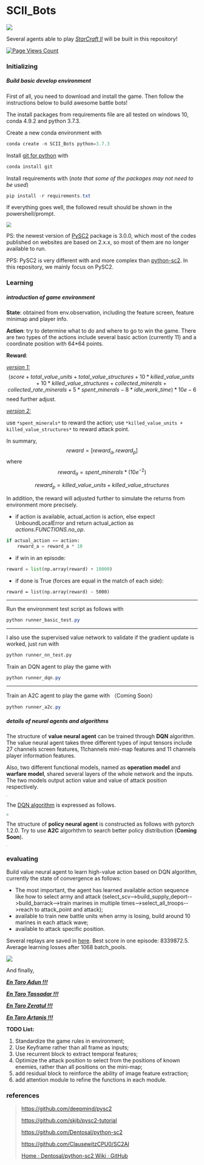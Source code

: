 # SCII_Bots
<img src="assets/title_page.png" style="zoom:100%"/>

Several agents able to play *[StarCraft II](https://starcraft2.com/)* will be built in this repository!

[![Page Views Count](https://badges.toozhao.com/badges/01F833NA99KNWK5C43EVY472CG/orange.svg)](https://badges.toozhao.com/stats/01F833NA99KNWK5C43EVY472CG "Get your own page views count badge on badges.toozhao.com")



### Initializing

##### Build basic develop environment

First of all, you need to download and install the game. Then follow the instructions below to build awesome battle bots!

The install packages from requirements file are all tested on windows 10, conda 4.9.2 and python 3.7.3.

Create a new conda environment with

```powershell
conda create -n SCII_Bots python=3.7.3
```

Install [git for python](https://anaconda.org/anaconda/git) with 

```powershell
conda install git
```

Install requirements with (*note that some of the packages may not need to be used*)

```powershell
pip install -r requirements.txt
```

If everything goes well, the followed result should be shown in the powershell/prompt.

<img src="assets/requirements_of_py37_clone.png" style="zoom:80%"/>

PS: the newest version of [PySC2](https://github.com/deepmind/pysc2) package is 3.0.0, which most of the codes published on websites are based on 2.x.x, so most of them are no longer available to run. 

PPS: PySC2 is very different with and more complex than [python-sc2](https://github.com/Dentosal/python-sc2). In this repository, we mainly focus on PySC2.



### Learning

##### introduction of game environment 

**State**: obtained from env.observation, including the feature screen, feature minimap and player info.

**Action**: try to determine what to do and where to go to win the game. There are two types of the actions include several basic action (currently 11) and a coordinate position with 64*64 points.

**Reward**: 

<u>*version 1:*</u>
$$
(score + total\_value\_units + total\_value\_structures + 10*killed\_value\_units + 10*killed\_value\_structures + collected\_minerals + collected\_rate\_minerals + 5*spent\_minerals - 8*idle\_work\_time) * 10e-6
$$
need further adjust.

<u>*version 2:*</u>

use `*spent_minerals*` to reward the action; use `*killed_value_units + killed_value_structures*` to reward attack point.

In summary,
$$
reward = [reward_a, reward_p]
$$
where
$$
reward_a = spent\_minerals * (10e^{-2})
$$

$$
reward_p = killed\_value\_units + killed\_value\_structures
$$

In addition, the reward will adjusted further to simulate the returns from environment more precisely. 

- if action is available, actual_action is action, else expect UnboundLocalError and return actual_action as *actions.FUNCTIONS.no_op*. 

```python
if actual_action == action:
    reward_a = reward_a * 10
```

- if win in an episode:

```python
reward = list(np.array(reward) + 10000)
```

- if done is True (forces are equal in the match of each side):

```
reward = list(np.array(reward) - 5000)
```

------

Run the environment test script as follows with

```powershell
python runner_basic_test.py
```

------

I also use the supervised value network to validate if the gradient update is worked, just run with

```python
python runner_nn_test.py
```

Train an DQN agent to play the game with 

```powershell
python runner_dqn.py
```

------

Train an A2C agent to play the game with （Coming Soon）

```powershell
python runner_a2c.py
```



##### details of neural agents and algorithms

The structure of **value neural agent** can be trained through **DQN** algorithm. The value neural agent takes three different types of input tensors include 27 channels screen features, 11channels mini-map features and 11 channels player information features. 

Also, two different functional models, named as **operation model** and **warfare model**, shared several layers of the whole network and the inputs. The two models output action value and value of attack position respectively.

<img src="assets\dqnagent-1621745942426.png" style="zoom:15%"/>

The [DQN algorithm](https://zhuanlan.zhihu.com/p/97856004) is expressed as follows.

<img src="assets\dqn_algo.png" style="zoom:36%"/>

The structure of **policy neural agent** is constructed as follows with pytorch 1.2.0. Try to use **A2C** algorhthm to search better policy distribution (**Coming Soon**).

<img src="assets/a2cagent-1621745942426.png" style="zoom:10%"/>



### evaluating

Build value neural agent to learn high-value action based on DQN algorithm, currently the state of convergence as follows:

-  The most important, the agent has learned available action sequence like how to select army and attack (select_scv-->build_supply_deport-->build_barrack-->train marines in multiple times-->select_all_troops-->reach to attack_point and attack);
-  available to train new battle units when army is losing, build around 10 marines in each attack wave;
- available to attack specific position.

Several replays are saved in [here](https://github.com/divergent63/SCII_Bots/tree/main/replays). Best score in one episode: 8339872.5. Average learning losses after 1068 batch_pools. 

<img src="assets/image-20210608150500854.png" style="zoom:98%"/>

And finally,

<u>***En Taro Adun !!!***</u>

<u>***En Taro Tassadar !!!***</u>

<u>***En Taro Zeratul !!!***</u>

<u>***En Taro Artanis !!!***</u>



**TODO List:**

1. Standardize the game rules in environment;
2. Use Keyframe rather than all frame as inputs;
3. Use recurrent block to extract temporal features;
4. Optimize the attack position to select from the positions of known enemies, rather than all positions on the mini-map;
5. add residual block to reinforce the ability of image feature extraction;
6. add attention module to refine the functions in each module.

### references

> https://github.com/deepmind/pysc2
>
> https://github.com/skjb/pysc2-tutorial
>
> https://github.com/Dentosal/python-sc2
>
> https://github.com/ClausewitzCPU0/SC2AI
>
> [Home · Dentosal/python-sc2 Wiki · GitHub](https://github.com/Dentosal/python-sc2/wiki)